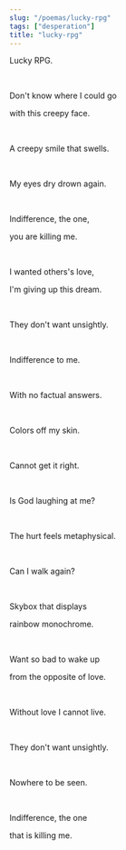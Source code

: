 ```yaml
---
slug: "/poemas/lucky-rpg"
tags: ["desperation"]
title: "lucky-rpg"
---
```

Lucky RPG.

&nbsp;

Don't know where I could go

with this creepy face.

&nbsp;

A creepy smile that swells.

&nbsp;

My eyes dry drown again.

&nbsp;

Indifference, the one,

you are killing me.

&nbsp;

I wanted others's love,

I'm giving up this dream.

&nbsp;

They don't want unsightly.

&nbsp;

Indifference to me.

&nbsp;

With no factual answers.

&nbsp;

Colors off my skin.

&nbsp;

Cannot get it right.

&nbsp;

Is God laughing at me?

&nbsp;

The hurt feels metaphysical.

&nbsp;

Can I walk again?

&nbsp;

Skybox that displays

rainbow monochrome.

&nbsp;

Want so bad to wake up 

from the opposite of love.

&nbsp;

Without love I cannot live.

&nbsp;

They don't want unsightly.

&nbsp;

Nowhere to be seen.

&nbsp;

Indifference, the one

that is killing me.